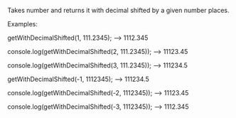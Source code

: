 Takes number and returns it with decimal shifted by a given number places.

Examples:

getWithDecimalShifted(1, 111.2345);
 --> 1112.345

console.log(getWithDecimalShifted(2, 111.2345));
 --> 11123.45

console.log(getWithDecimalShifted(3, 111.2345));
 --> 111234.5
 
 getWithDecimalShifted(-1, 1112345);
  --> 111234.5
 
 console.log(getWithDecimalShifted(-2, 1112345));
  --> 11123.45
 
 console.log(getWithDecimalShifted(-3, 1112345));
  --> 1112.345
  